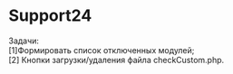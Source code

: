 # Support24


Задачи:  
[1]Формировать список отключенных модулей;  
[2] Кнопки загрузки/удаления файла checkCustom.php.